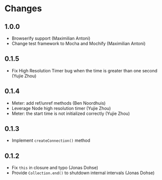 # Changes

## 1.0.0

- Browserify support (Maximilian Antoni)
- Change test framework to Mocha and Mochify (Maximilian Antoni)

## 0.1.5

- Fix High Resolution Timer bug when the time is greater than one second (Yujie
  Zhou)

## 0.1.4

- Meter: add ref/unref methods (Ben Noordhuis)
- Leverage Node high resolution timer (Yujie Zhou)
- Meter: the start time is not initialized correctly (Yujie Zhou)

## 0.1.3

- Implement `createConnection()` method

## 0.1.2

- Fix `this` in closure and typo (Jonas Dohse)
- Provide `Collection.end()` to shutdown internal intervals (Jonas Dohse)

